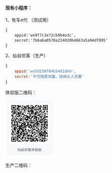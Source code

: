 #### 现有小程序：

1、有车e代 （测试用）

```
{
    appid:'wx9f7c1e72cb9b4e3c',
    secret:'7b6a6a0570a224020b4663a5a94df095'    
}
```

2、灿谷优客（生产）

```js
{
    appid:'wx5d238f84b54d1de9',
    secret:'不可随意泄露，找相关人员要'
}
```

体验版二维码：

<img src='/assets/images/灿谷优客体验版' style='width:150px;margin:0 auto;' alt='灿谷优客体验版' title='灿谷优客体验版'>

生产二维码：




